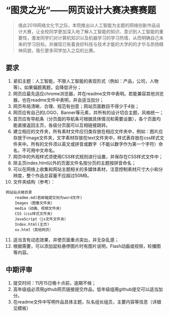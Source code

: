 # “图灵之光”——网页设计大赛决赛赛题
> 值此2018网络文化节之际，本院推出以人工智能为主题的网络创新作品设计大赛，让全校同学更加深入地了解人工智能的知识、意识到人工智能的重要性，激发同学们对计算机知识以及机器学习的学习热情，从而明确自己未来的学习目标。并展现已有着良好科技与技术才能的大学的的才华与昂扬精神风貌，吸引更多同学加入之后的比赛。
## 要求
1. 紧扣主题：人工智能，不限人工智能的表现形式（例如：产品，公司，人物等）。如果偏题离题，会降低评分；
1. 网页应最先适应chrome浏览器，并在readme文件中表明。若能兼容其他浏览器，也在readme文件中表明，并会适当加分；
1. 网页布局清晰、合理、规范有创意；网站页面数目不得少于4张；
1. 网页应有自己的LOGO，Banner等元素，并所有的设计切合主题，风格统一；
1. 首页应有导航条（分页面的导航条可根据具体情况和需要设置），各个页面均能直接返回主页，各级分页面可以互相链接跳转。
1. 建立相应的文件夹，所有素材文件应归类存放在相应文件夹中，例如：图片应存放于image文件夹，文字素材存放在text文件夹中，样式表存放在css样式文件夹中。所有的文件须以英文或拼音或数字（不能以数字作为第一个字符）命名，不可用中文命名。
1. 网页中的外观样式须使用CSS样式规则进行设置，并保存在CSS样式文件中；
1. 除主页index.html以外的页面文件名按分页的主题按拼音命名；
1. 可以在网络上收集和网站主题相关的多媒体素材，注意控制素材尺寸大小和分辨度，整个作品总容量不应超过50MB。
1. 文件夹结构（参考）：
```
网站站点根目录
    readme.md(若邮箱提交则为word文件)
    Images（图像文件夹）
	media（动画、视频文件夹）
	CSS（css样式文件夹）
	JavaScript（js文件文件夹）
	Index.html(主页)
	xx.html（其他网页）
```
11. 适当含有动态效果，并使页面重点突出，并无杂乱感；
12. 根据需要，可以添加鼠标悬停图片时有图片说明，Flash动画或视频，轮播图等内容。
## 中期评审
1. 提交时间：11月15日晚十点前，逾期不候；
2. 高年级组必须用github网页链接提交作品，低年级组用github提交可以适当加分。
3. 在readme文件中写明作品具体主题，队名组长组员，主要内容等信息（详细见模板）
